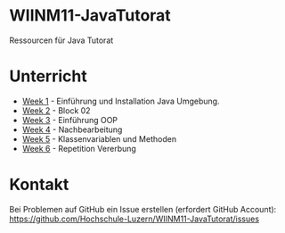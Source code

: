 # WIINM11-JavaTutorat
Ressourcen für Java Tutorat

# Unterricht

* [Week 1](https://github.com/Hochschule-Luzern/WIINM11-JavaTutorat/blob/master/Week1.md) - Einführung und Installation Java Umgebung.
* [Week 2](https://github.com/Hochschule-Luzern/WIINM11-JavaTutorat/blob/master/Week2.md) - Block 02
* [Week 3](https://github.com/Hochschule-Luzern/WIINM11-JavaTutorat/blob/master/Week3.md) - Einführung OOP
* [Week 4](https://github.com/Hochschule-Luzern/WIINM11-JavaTutorat/blob/master/Week4.md) - Nachbearbeitung
* [Week 5](https://github.com/Hochschule-Luzern/WIINM11-JavaTutorat/blob/master/Week5.md) - Klassenvariablen und Methoden
* [Week 6](https://github.com/Hochschule-Luzern/WIINM11-JavaTutorat/blob/master/Week6.md) - Repetition Vererbung

# Kontakt

Bei Problemen auf GitHub ein Issue erstellen (erfordert GitHub Account): https://github.com/Hochschule-Luzern/WIINM11-JavaTutorat/issues
